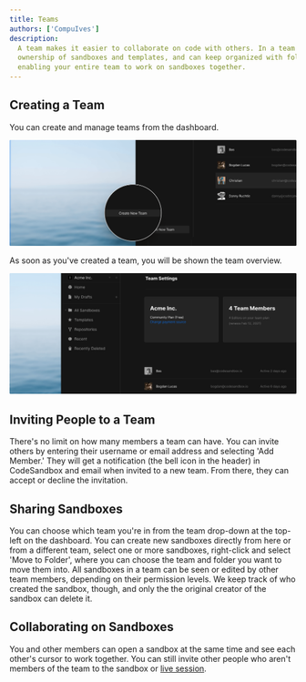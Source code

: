 ```yaml
---
title: Teams
authors: ['CompuIves']
description:
  A team makes it easier to collaborate on code with others. In a team you share
  ownership of sandboxes and templates, and can keep organized with folders,
  enabling your entire team to work on sandboxes together.
---
```


## Creating a Team

You can create and manage teams from the dashboard.

![Create Team](./images/workspace-create.png)

As soon as you've created a team, you will be shown the team overview.

![Team Overview](./images/workspace-overview.png)

## Inviting People to a Team

There's no limit on how many members a team can have. You can invite others by
entering their username or email address and selecting 'Add Member.' They will
get a notification (the bell icon in the header) in CodeSandbox and email when
invited to a new team. From there, they can accept or decline the invitation.

## Sharing Sandboxes

You can choose which team you're in from the team drop-down at the top-left on
the dashboard. You can create new sandboxes directly from here or from a
different team, select one or more sandboxes, right-click and select 'Move to
Folder', where you can choose the team and folder you want to move them into.
All sandboxes in a team can be seen or edited by other team members, depending
on their permission levels. We keep track of who created the sandbox, though,
and only the the original creator of the sandbox can delete it.

## Collaborating on Sandboxes

You and other members can open a sandbox at the same time and see each other's
cursor to work together. You can still invite other people who aren't members of
the team to the sandbox or [live session](/docs/live).
